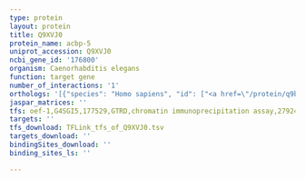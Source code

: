 ```yaml
---
type: protein
layout: protein
title: Q9XVJ0
protein_name: acbp-5
uniprot_accession: Q9XVJ0
ncbi_gene_id: '176800'
organism: Caenorhabditis elegans
function: target gene
number_of_interactions: '1'
orthologs: '[{"species": "Homo sapiens", "id": ["<a href=\"/protein/q9br61\">Q9BR61</a>"]}, {"species": "Mus musculus", "id": ["<a href=\"/protein/q9d061\">Q9D061</a>"]}, {"species": "Rattus norvegicus", "id": ["<a href=\"/protein/q5rjk8\">Q5RJK8</a>"]}, {"species": "Drosophila melanogaster", "id": ["<a href=\"/protein/q9vrg6\">Q9VRG6</a>"]}, {"species": "Danio rerio", "id": ["<a href=\"/protein/b0s5s9\">B0S5S9</a>"]}]'
jaspar_matrices: ''
tfs: oef-1,G4SGI5,177529,GTRD,chromatin immunoprecipitation assay,27924024%5Buid%5D,No
targets: ''
tfs_download: TFLink_tfs_of_Q9XVJ0.tsv
targets_download: ''
bindingSites_download: ''
binding_sites_ls: ''

---
```


